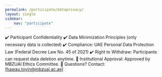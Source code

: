 ```yaml
---
permalink: /participate/dataprivacy/
layout: single
sidebar: 
    nav: "participate"
---
```


✔️ Participant Confidentiality
✔️ Data Minimization Principles (only necessary data is collected)
✔️ Compliance: UAE Personal Data Protection Law (Federal Decree Law No. 45 of 2021)
✔️ Right to Withdraw: Participants can request data deletion anytime.
📜 Institutional Approval: Approved by MBZUAI Ethics Committee.
📧 Questions? Contact: [hawau.toyin@mbzuai.ac.ae]